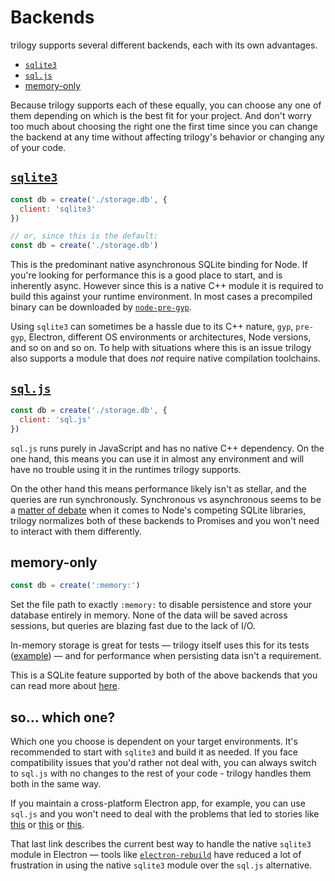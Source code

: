 # Backends

trilogy supports several different backends, each with its own advantages.

* [`sqlite3`](#sqlite3)
* [`sql.js`](#sql-js)
* [memory-only](#memory-only)

Because trilogy supports each of these equally, you can choose any one of
them depending on which is the best fit for your project. And don't worry
too much about choosing the right one the first time since you can change
the backend at any time without affecting trilogy's behavior or changing
any of your code.

## [`sqlite3`](https://github.com/mapbox/node-sqlite3)

```js
const db = create('./storage.db', {
  client: 'sqlite3'
})

// or, since this is the default:
const db = create('./storage.db')
```

This is the predominant native asynchronous SQLite binding for Node. If you're
looking for performance this is a good place to start, and is inherently async.
However since this is a native C++ module it is required to build this against
your runtime environment. In most cases a precompiled binary can be downloaded
by [`node-pre-gyp`][sqlite3-installing].

Using `sqlite3` can sometimes be a hassle due to its C++ nature, `gyp`, `pre-gyp`,
Electron, different OS environments or architectures, Node versions, and so on
and so on. To help with situations where this is an issue trilogy also supports
a module that does _not_ require native compilation toolchains.

## [`sql.js`](https://github.com/kripken/sql.js)

```js
const db = create('./storage.db', {
  client: 'sql.js'
})
```

`sql.js` runs purely in JavaScript and has no native C++ dependency. On the
one hand, this means you can use it in almost any environment and will have no
trouble using it in the runtimes trilogy supports.

On the other hand this means performance likely isn't as stellar, and the
queries are run synchronously. Synchronous vs asynchronous seems to be a
[matter of debate][async-sync] when it comes to Node's competing SQLite
libraries, trilogy normalizes both of these backends to Promises and you
won't need to interact with them differently.

## memory-only

```js
const db = create(':memory:')
```

Set the file path to exactly `:memory:` to disable persistence and store your
database entirely in memory. None of the data will be saved across sessions,
but queries are blazing fast due to the lack of I/O.

In-memory storage is great for tests &mdash; trilogy itself uses this for its
tests ([example][memory-example]) &mdash; and for performance when persisting
data isn't a requirement.

This is a SQLite feature supported by both of the above backends that you can
read more about [here][memory-ref].

## so... which one?

Which one you choose is dependent on your target environments. It's recommended
to start with `sqlite3` and build it as needed. If you face compatibility
issues that you'd rather not deal with, you can always switch to `sql.js` with
no changes to the rest of your code - trilogy handles them both in the same way.

If you maintain a cross-platform Electron app, for example, you can use `sql.js`
and you won't need to deal with the problems that led to stories like
[this][electron-1] or [this][electron-2] or [this][electron-3].

That last link describes the current best way to handle the native `sqlite3`
module in Electron &mdash; tools like [`electron-rebuild`][electron-rebuild]
have reduced a lot of frustration in using the native `sqlite3` module over
the `sql.js` alternative.

[async-sync]: https://github.com/JoshuaWise/better-sqlite3/issues/181
[sqlite3-installing]: https://github.com/mapbox/node-sqlite3#installing
[memory-example]: https://github.com/citycide/trilogy/blob/09ae5e6a385cb1b87c6ff1c6fb8122723c81ed64/tests/count.ts#L4
[memory-ref]: https://www.sqlite.org/inmemorydb.html
[electron-1]: http://kodgemisi.com/2015/09/using-sequelize-sqlite-electron-ubuntu-linux/
[electron-2]: https://www.bountysource.com/issues/36091005-electron-1-2-x-sqlite3-not-working-on-windows-dll-related-issue
[electron-3]: http://www.laurivan.com/make-electron-work-with-sqlite3/
[electron-rebuild]: https://github.com/electron/electron-rebuild
